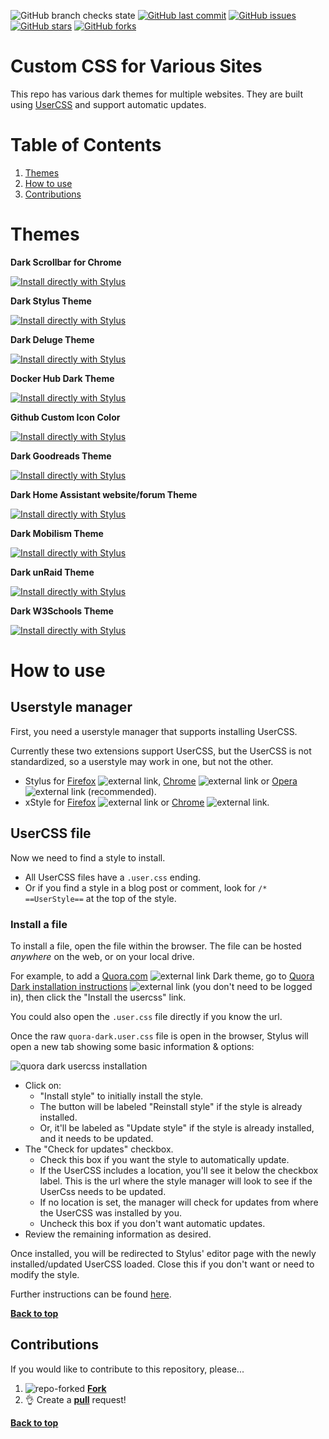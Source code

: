 ![GitHub branch checks state](https://img.shields.io/github/checks-status/moosedookie/CustomCSS/master?color=blueviolet&style=for-the-badge)
[![GitHub last commit](https://img.shields.io/github/last-commit/moosedookie/CustomCSS?color=blueviolet&style=for-the-badge)](https://github.com/moosedookie/CustomCSS)
[![GitHub issues](https://img.shields.io/github/issues/moosedookie/CustomCSS?color=blueviolet&style=for-the-badge)](https://github.com/moosedookie/CustomCSS/issues)
[![GitHub stars](https://img.shields.io/github/stars/moosedookie/CustomCSS?color=blueviolet&style=for-the-badge)](https://github.com/moosedookie/CustomCSS/stargazers)
[![GitHub forks](https://img.shields.io/github/forks/moosedookie/CustomCSS?color=blueviolet&style=for-the-badge)](https://github.com/moosedookie/CustomCSS/network)

# Custom CSS for Various Sites
This repo has various dark themes for multiple websites. They are built using [UserCSS](https://github.com/openstyles/stylus/wiki/UserCSS) and support automatic updates.

# Table of Contents

1. [Themes](#themes)
2. [How to use](#how-to-use)
3. [Contributions](#contributions)

# Themes

**Dark Scrollbar for Chrome**

[![Install directly with Stylus](https://img.shields.io/badge/Install%20directly%20with-Stylus-%233daee9?style=for-the-badge&color=blueviolet)](https://moosedookie.github.io/CustomCSS/dark-10-scrollbar/Dark-10-Scrollbar.user.css)

**Dark Stylus Theme**

[![Install directly with Stylus](https://img.shields.io/badge/Install%20directly%20with-Stylus-%233daee9?style=for-the-badge&color=blueviolet)](https://moosedookie.github.io/CustomCSS/dark-stylus-ui/dark-stylus-ui.user.css)

**Dark Deluge Theme**

[![Install directly with Stylus](https://img.shields.io/badge/Install%20directly%20with-Stylus-%233daee9?style=for-the-badge&color=blueviolet)](https://moosedookie.github.io/CustomCSS/deluge-dark/deluge.user.css)

**Docker Hub Dark Theme**

[![Install directly with Stylus](https://img.shields.io/badge/Install%20directly%20with-Stylus-%233daee9?style=for-the-badge&color=blueviolet)](https://moosedookie.github.io/CustomCSS/docker-hub/docker-hub.user.css)

**Github Custom Icon Color**

[![Install directly with Stylus](https://img.shields.io/badge/Install%20directly%20with-Stylus-%233daee9?style=for-the-badge&color=blueviolet)](https://moosedookie.github.io/CustomCSS/github-icon-color/github-icon-color.user.css)

**Dark Goodreads Theme**

[![Install directly with Stylus](https://img.shields.io/badge/Install%20directly%20with-Stylus-%233daee9?style=for-the-badge&color=blueviolet)](https://moosedookie.github.io/CustomCSS/goodreads/goodreads.user.css)

**Dark Home Assistant website/forum Theme**

[![Install directly with Stylus](https://img.shields.io/badge/Install%20directly%20with-Stylus-%233daee9?style=for-the-badge&color=blueviolet)](https://moosedookie.github.io/CustomCSS/home-assistant.io/home-assistant.io.user.css)

**Dark Mobilism Theme**

[![Install directly with Stylus](https://img.shields.io/badge/Install%20directly%20with-Stylus-%233daee9?style=for-the-badge&color=blueviolet)](https://moosedookie.github.io/CustomCSS/mobilism/mobilism.user.css)

**Dark unRaid Theme**

[![Install directly with Stylus](https://img.shields.io/badge/Install%20directly%20with-Stylus-%233daee9?style=for-the-badge&color=blueviolet)](https://moosedookie.github.io/CustomCSS/unRAID/unraid.user.css)

**Dark W3Schools Theme**

[![Install directly with Stylus](https://img.shields.io/badge/Install%20directly%20with-Stylus-%233daee9?style=for-the-badge&color=blueviolet)](https://moosedookie.github.io/CustomCSS/W3Schools/w3schools.user.css)

# How to use

## Userstyle manager

First, you need a userstyle manager that supports installing UserCSS.

Currently these two extensions support UserCSS, but the UserCSS is not standardized, so a userstyle may work in one, but not the other.

* Stylus for [Firefox](https://addons.mozilla.org/en-US/firefox/addon/styl-us/) ![external link](https://user-images.githubusercontent.com/136959/44433186-de548e80-a56a-11e8-8947-d3331bd6d7a1.png), [Chrome](https://chrome.google.com/webstore/detail/stylus/clngdbkpkpeebahjckkjfobafhncgmne) ![external link](https://user-images.githubusercontent.com/136959/44433186-de548e80-a56a-11e8-8947-d3331bd6d7a1.png) or [Opera](https://addons.opera.com/en-gb/extensions/details/stylus/) ![external link](https://user-images.githubusercontent.com/136959/44433186-de548e80-a56a-11e8-8947-d3331bd6d7a1.png) (recommended).
* xStyle for [Firefox](https://addons.mozilla.org/firefox/addon/xstyle/) ![external link](https://user-images.githubusercontent.com/136959/44433186-de548e80-a56a-11e8-8947-d3331bd6d7a1.png) or [Chrome](https://chrome.google.com/webstore/detail/xstyle/hncgkmhphmncjohllpoleelnibpmccpj) ![external link](https://user-images.githubusercontent.com/136959/44433186-de548e80-a56a-11e8-8947-d3331bd6d7a1.png).

## UserCSS file

Now we need to find a style to install.

* All UserCSS files have a `.user.css` ending.
* Or if you find a style in a blog post or comment, look for `/* ==UserStyle==` at the top of the style.

### Install a file

To install a file, open the file within the browser. The file can be hosted *anywhere* on the web, or on your local drive.

For example, to add a [Quora.com](https://www.quora.com/) ![external link](https://user-images.githubusercontent.com/136959/44433186-de548e80-a56a-11e8-8947-d3331bd6d7a1.png) Dark theme, go to [Quora Dark installation instructions](https://github.com/StylishThemes/Quora-Dark#installation) ![external link](https://user-images.githubusercontent.com/136959/44433186-de548e80-a56a-11e8-8947-d3331bd6d7a1.png) (you don't need to be logged in), then click the "Install the usercss" link.


You could also open the `.user.css` file directly if you know the url.

Once the raw `quora-dark.user.css` file is open in the browser, Stylus will open a new tab showing some basic information & options:

![quora dark usercss installation](https://user-images.githubusercontent.com/136959/45228413-bb272000-b288-11e8-87a4-ebc615ca8f0d.png)

* Click on:
  * "Install style" to initially install the style.
  * The button will be labeled "Reinstall style" if the style is already installed.
  * Or, it'll be labeled as "Update style" if the style is already installed, and it needs to be updated.
* The "Check for updates" checkbox.
  * Check this box if you want the style to automatically update.
  * If the UserCSS includes a location, you'll see it below the checkbox label. This is the url where the style manager will look to see if the UserCss needs to be updated.
  * If no location is set, the manager will check for updates from where the UserCSS was installed by you.
  * Uncheck this box if you don't want automatic updates.
* Review the remaining information as desired.

Once installed, you will be redirected to Stylus' editor page with the newly installed/updated UserCSS loaded. Close this if you don't want or need to modify the style.

Further instructions can be found [here](https://github.com/openstyles/stylus/wiki/UserCSS#usercss-file).

**[Back to top](#table-of-contents)**

## Contributions

If you would like to contribute to this repository, please...

1. ![repo-forked](https://user-images.githubusercontent.com/136959/42383736-c4cb0db8-80fd-11e8-91ca-12bae108bccc.png) [**Fork**](https://github.com/moosedookie/CustomCSS/fork)
2. 👌 Create a [**pull**](https://github.com/moosedookie/CustomCSS/compare) request!

**[Back to top](#table-of-contents)**
